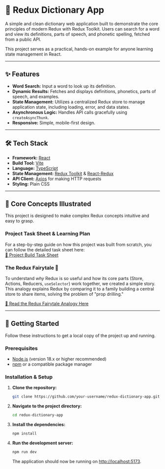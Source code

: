 
# 📖 Redux Dictionary App

A simple and clean dictionary web application built to demonstrate the core principles of modern Redux with Redux Toolkit. Users can search for a word and view its definitions, parts of speech, and phonetic spelling, fetched from a public API.  

This project serves as a practical, hands-on example for anyone learning state management in React.  

---

## ✨ Features
- **Word Search:** Input a word to look up its definition.  
- **Dynamic Results:** Fetches and displays definitions, phonetics, parts of speech, and examples.  
- **State Management:** Utilizes a centralized Redux store to manage application state, including loading, error, and data states.  
- **Asynchronous Logic:** Handles API calls gracefully using `createAsyncThunk`.  
- **Responsive:** Simple, mobile-first design.  

---

## 🛠️ Tech Stack
- **Framework:** [React](https://reactjs.org/)  
- **Build Tool:** [Vite](https://vitejs.dev/)  
- **Language:** [TypeScript](https://www.typescriptlang.org/)  
- **State Management:** [Redux Toolkit](https://redux-toolkit.js.org/) & [React-Redux](https://react-redux.js.org/)  
- **API Client:** [Axios](https://axios-http.com/) for making HTTP requests  
- **Styling:** Plain CSS  

---

## 🧠 Core Concepts Illustrated
This project is designed to make complex Redux concepts intuitive and easy to grasp.  

### Project Task Sheet & Learning Plan
For a step-by-step guide on how this project was built from scratch, you can follow the detailed task sheet here:  
[🔗 Project Build Task Sheet](https://docs.google.com/document/d/1JXp-NHJz7-rd7rQ8b02X38qm7dcrugh1AXuKHVc1Tck/edit?usp=drive_link)  

### The Redux Fairytale 🏰
To understand *why* Redux is so useful and how its core parts (Store, Actions, Reducers, `useSelector`) work together, we created a simple story. This analogy explains Redux by comparing it to a family building a central store to share items, solving the problem of "prop drilling."  

[🔗 Read the Redux Fairytale Analogy Here](https://docs.google.com/document/d/1xhsnvB-m90zo7C8lxv8kCu5BPWwigN5Ehqg7oruufOw/edit?usp=drive_link)  

---

## 🚀 Getting Started
Follow these instructions to get a local copy of the project up and running.  

### Prerequisites
- [Node.js](https://nodejs.org/) (version 18.x or higher recommended)  
- [npm](https://www.npmjs.com/) or a compatible package manager  

### Installation & Setup
1. **Clone the repository:**  
   ```bash
   git clone https://github.com/your-username/redux-dictionary-app.git
   ```

2. **Navigate to the project directory:**

   ```bash
   cd redux-dictionary-app
   ```

3. **Install the dependencies:**

   ```bash
   npm install
   ```

4. **Run the development server:**

   ```bash
   npm run dev
   ```

   The application should now be running on [http://localhost:5173](http://localhost:5173).




